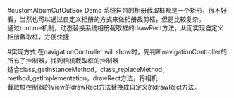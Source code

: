 #customAlbumCutOutBox Demo 
   系统自带的相册截取框都是一个矩形，很不好看，当然也可以通过自定义相册的方式来做相册裁剪框，但是比较复杂。  
   通过runtime机制，动态替换系统相册截取框的drawRect方法，从而实现自定义相册截取框，方便快捷

#实现方式
   在navigationController will show时，先判断navigationController的所有子控制器，找到相机截取框的控制器  
   结合class_getInstanceMethod，class_replaceMethod， method_getImplementation，drawRect方法，将相机  
   截取框控制器的View的drawRect方法替换成自定义的drawRect方法。
